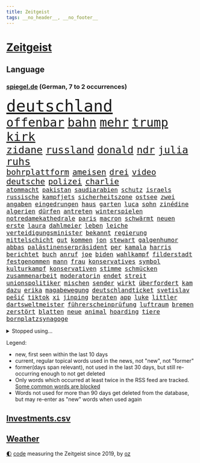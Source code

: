 ```yaml
---
title: Zeitgeist
tags: __no_header__, __no_footer__
---
```


# [Zeitgeist](https://oliz.io/zeitgeist/)

## Language

<h3><a href="https://www.spiegel.de" target="_blank">spiegel.de</a> (German, 7 to 2 occurrences)</h3>
<p style="font-family:monospace">
<span style="font-size:32pt"><a href="news_links.html#deutschland" class="current">deutschland</a></span>
<br>
<span style="font-size:24pt"><a href="news_links.html#offenbar" class="current">offenbar</a></span>
<span style="font-size:24pt"><a href="news_links.html#bahn" class="current">bahn</a></span>
<span style="font-size:24pt"><a href="news_links.html#mehr" class="current">mehr</a></span>
<span style="font-size:24pt"><a href="news_links.html#trump" class="current">trump</a></span>
<span style="font-size:24pt"><a href="news_links.html#kirk" class="new">kirk</a></span>
<br>
<span style="font-size:20pt"><a href="news_links.html#zidane" class="new">zidane</a></span>
<span style="font-size:20pt"><a href="news_links.html#russland" class="current">russland</a></span>
<span style="font-size:20pt"><a href="news_links.html#donald" class="current">donald</a></span>
<span style="font-size:20pt"><a href="news_links.html#ndr" class="current">ndr</a></span>
<span style="font-size:20pt"><a href="news_links.html#julia" class="current">julia</a></span>
<span style="font-size:20pt"><a href="news_links.html#ruhs" class="current">ruhs</a></span>
<br>
<span style="font-size:16pt"><a href="news_links.html#bohrplattform" class="new">bohrplattform</a></span>
<span style="font-size:16pt"><a href="news_links.html#ameisen" class="new">ameisen</a></span>
<span style="font-size:16pt"><a href="news_links.html#drei" class="current">drei</a></span>
<span style="font-size:16pt"><a href="news_links.html#video" class="current">video</a></span>
<span style="font-size:16pt"><a href="news_links.html#deutsche" class="current">deutsche</a></span>
<span style="font-size:16pt"><a href="news_links.html#polizei" class="current">polizei</a></span>
<span style="font-size:16pt"><a href="news_links.html#charlie" class="new">charlie</a></span>
<br>
<span style="font-size:12pt"><a href="news_links.html#atommacht" class="new">atommacht</a></span>
<span style="font-size:12pt"><a href="news_links.html#pakistan" class="current">pakistan</a></span>
<span style="font-size:12pt"><a href="news_links.html#saudiarabien" class="current">saudiarabien</a></span>
<span style="font-size:12pt"><a href="news_links.html#schutz" class="current">schutz</a></span>
<span style="font-size:12pt"><a href="news_links.html#israels" class="current">israels</a></span>
<span style="font-size:12pt"><a href="news_links.html#russische" class="current">russische</a></span>
<span style="font-size:12pt"><a href="news_links.html#kampfjets" class="current">kampfjets</a></span>
<span style="font-size:12pt"><a href="news_links.html#sicherheitszone" class="new">sicherheitszone</a></span>
<span style="font-size:12pt"><a href="news_links.html#ostsee" class="current">ostsee</a></span>
<span style="font-size:12pt"><a href="news_links.html#zwei" class="current">zwei</a></span>
<span style="font-size:12pt"><a href="news_links.html#angaben" class="current">angaben</a></span>
<span style="font-size:12pt"><a href="news_links.html#eingedrungen" class="current">eingedrungen</a></span>
<span style="font-size:12pt"><a href="news_links.html#haus" class="current">haus</a></span>
<span style="font-size:12pt"><a href="news_links.html#garten" class="current">garten</a></span>
<span style="font-size:12pt"><a href="news_links.html#luca" class="current">luca</a></span>
<span style="font-size:12pt"><a href="news_links.html#sohn" class="current">sohn</a></span>
<span style="font-size:12pt"><a href="news_links.html#zinédine" class="new">zinédine</a></span>
<span style="font-size:12pt"><a href="news_links.html#algerien" class="current">algerien</a></span>
<span style="font-size:12pt"><a href="news_links.html#dürfen" class="current">dürfen</a></span>
<span style="font-size:12pt"><a href="news_links.html#antreten" class="current">antreten</a></span>
<span style="font-size:12pt"><a href="news_links.html#winterspielen" class="new">winterspielen</a></span>
<span style="font-size:12pt"><a href="news_links.html#notredamekathedrale" class="new">notredamekathedrale</a></span>
<span style="font-size:12pt"><a href="news_links.html#paris" class="current">paris</a></span>
<span style="font-size:12pt"><a href="news_links.html#macron" class="current">macron</a></span>
<span style="font-size:12pt"><a href="news_links.html#schwärmt" class="current">schwärmt</a></span>
<span style="font-size:12pt"><a href="news_links.html#neuen" class="current">neuen</a></span>
<span style="font-size:12pt"><a href="news_links.html#erste" class="current">erste</a></span>
<span style="font-size:12pt"><a href="news_links.html#laura" class="current">laura</a></span>
<span style="font-size:12pt"><a href="news_links.html#dahlmeier" class="current">dahlmeier</a></span>
<span style="font-size:12pt"><a href="news_links.html#leben" class="current">leben</a></span>
<span style="font-size:12pt"><a href="news_links.html#leiche" class="current">leiche</a></span>
<span style="font-size:12pt"><a href="news_links.html#verteidigungsminister" class="current">verteidigungsminister</a></span>
<span style="font-size:12pt"><a href="news_links.html#bekannt" class="current">bekannt</a></span>
<span style="font-size:12pt"><a href="news_links.html#regierung" class="current">regierung</a></span>
<span style="font-size:12pt"><a href="news_links.html#mittelschicht" class="new">mittelschicht</a></span>
<span style="font-size:12pt"><a href="news_links.html#gut" class="current">gut</a></span>
<span style="font-size:12pt"><a href="news_links.html#kommen" class="current">kommen</a></span>
<span style="font-size:12pt"><a href="news_links.html#jon" class="new">jon</a></span>
<span style="font-size:12pt"><a href="news_links.html#stewart" class="current">stewart</a></span>
<span style="font-size:12pt"><a href="news_links.html#galgenhumor" class="new">galgenhumor</a></span>
<span style="font-size:12pt"><a href="news_links.html#abbas" class="new">abbas</a></span>
<span style="font-size:12pt"><a href="news_links.html#palästinenserpräsident" class="new">palästinenserpräsident</a></span>
<span style="font-size:12pt"><a href="news_links.html#per" class="current">per</a></span>
<span style="font-size:12pt"><a href="news_links.html#kamala" class="current">kamala</a></span>
<span style="font-size:12pt"><a href="news_links.html#harris" class="current">harris</a></span>
<span style="font-size:12pt"><a href="news_links.html#berichtet" class="current">berichtet</a></span>
<span style="font-size:12pt"><a href="news_links.html#buch" class="current">buch</a></span>
<span style="font-size:12pt"><a href="news_links.html#anruf" class="current">anruf</a></span>
<span style="font-size:12pt"><a href="news_links.html#joe" class="current">joe</a></span>
<span style="font-size:12pt"><a href="news_links.html#biden" class="current">biden</a></span>
<span style="font-size:12pt"><a href="news_links.html#wahlkampf" class="current">wahlkampf</a></span>
<span style="font-size:12pt"><a href="news_links.html#filderstadt" class="current">filderstadt</a></span>
<span style="font-size:12pt"><a href="news_links.html#festgenommen" class="current">festgenommen</a></span>
<span style="font-size:12pt"><a href="news_links.html#mann" class="current">mann</a></span>
<span style="font-size:12pt"><a href="news_links.html#frau" class="current">frau</a></span>
<span style="font-size:12pt"><a href="news_links.html#konservatives" class="new">konservatives</a></span>
<span style="font-size:12pt"><a href="news_links.html#symbol" class="current">symbol</a></span>
<span style="font-size:12pt"><a href="news_links.html#kulturkampf" class="current">kulturkampf</a></span>
<span style="font-size:12pt"><a href="news_links.html#konservativen" class="current">konservativen</a></span>
<span style="font-size:12pt"><a href="news_links.html#stimme" class="current">stimme</a></span>
<span style="font-size:12pt"><a href="news_links.html#schmücken" class="current">schmücken</a></span>
<span style="font-size:12pt"><a href="news_links.html#zusammenarbeit" class="current">zusammenarbeit</a></span>
<span style="font-size:12pt"><a href="news_links.html#moderatorin" class="current">moderatorin</a></span>
<span style="font-size:12pt"><a href="news_links.html#endet" class="current">endet</a></span>
<span style="font-size:12pt"><a href="news_links.html#streit" class="current">streit</a></span>
<span style="font-size:12pt"><a href="news_links.html#unionspolitiker" class="current">unionspolitiker</a></span>
<span style="font-size:12pt"><a href="news_links.html#mischen" class="current">mischen</a></span>
<span style="font-size:12pt"><a href="news_links.html#sender" class="current">sender</a></span>
<span style="font-size:12pt"><a href="news_links.html#wirkt" class="current">wirkt</a></span>
<span style="font-size:12pt"><a href="news_links.html#überfordert" class="current">überfordert</a></span>
<span style="font-size:12pt"><a href="news_links.html#kam" class="current">kam</a></span>
<span style="font-size:12pt"><a href="news_links.html#dazu" class="current">dazu</a></span>
<span style="font-size:12pt"><a href="news_links.html#erika" class="current">erika</a></span>
<span style="font-size:12pt"><a href="news_links.html#magabewegung" class="current">magabewegung</a></span>
<span style="font-size:12pt"><a href="news_links.html#deutschlandticket" class="current">deutschlandticket</a></span>
<span style="font-size:12pt"><a href="news_links.html#svetislav" class="new">svetislav</a></span>
<span style="font-size:12pt"><a href="news_links.html#pešić" class="new">pešić</a></span>
<span style="font-size:12pt"><a href="news_links.html#tiktok" class="current">tiktok</a></span>
<span style="font-size:12pt"><a href="news_links.html#xi" class="current">xi</a></span>
<span style="font-size:12pt"><a href="news_links.html#jinping" class="current">jinping</a></span>
<span style="font-size:12pt"><a href="news_links.html#beraten" class="current">beraten</a></span>
<span style="font-size:12pt"><a href="news_links.html#app" class="current">app</a></span>
<span style="font-size:12pt"><a href="news_links.html#luke" class="new">luke</a></span>
<span style="font-size:12pt"><a href="news_links.html#littler" class="new">littler</a></span>
<span style="font-size:12pt"><a href="news_links.html#dartsweltmeister" class="new">dartsweltmeister</a></span>
<span style="font-size:12pt"><a href="news_links.html#führerscheinprüfung" class="new">führerscheinprüfung</a></span>
<span style="font-size:12pt"><a href="news_links.html#luftraum" class="current">luftraum</a></span>
<span style="font-size:12pt"><a href="news_links.html#bremen" class="current">bremen</a></span>
<span style="font-size:12pt"><a href="news_links.html#zerstört" class="current">zerstört</a></span>
<span style="font-size:12pt"><a href="news_links.html#blatten" class="current">blatten</a></span>
<span style="font-size:12pt"><a href="news_links.html#neue" class="current">neue</a></span>
<span style="font-size:12pt"><a href="news_links.html#animal" class="new">animal</a></span>
<span style="font-size:12pt"><a href="news_links.html#hoarding" class="new">hoarding</a></span>
<span style="font-size:12pt"><a href="news_links.html#tiere" class="current">tiere</a></span>
<span style="font-size:12pt"><a href="news_links.html#bornplatzsynagoge" class="new">bornplatzsynagoge</a></span>
</p>
<details>
<summary>Stopped using...</summary>
<p class="former" style="font-size:12pt">
aufmerksamkeit(1793) corona(1793) investoren(1793) kämpfte(1793) vertrag(1793) zeugen(1793) bietet(1792) leichter(1792) versorgt(1792) höher(1791) schwarzen(1791) kurzem(1790) schneller(1790) statement(1790) überlebte(1790) besucht(1789) bisherige(1789) krankenhäuser(1789) schleswigholstein(1789) sprache(1789) standort(1789) tschechien(1789) umfeld(1789) ard(1788) beispielen(1788) dauern(1788) egal(1788) kolumnist(1788) persönliche(1788) skandal(1788) ungewöhnlich(1788) übergriffe(1788) angeklagte(1787) arbeitsplatz(1787) kriminelle(1787) la(1787) versteigert(1787) willen(1787) 37(1786) berichte(1786) einstieg(1786) favoriten(1786) florian(1786) grad(1786) riss(1786) begleitet(1785) folgte(1785) geboren(1785) konflikte(1785) gefährden(1784) unbekannten(1784) versprochen(1784) entgegen(1783) starten(1783) vorübergehend(1783) weltweite(1783) 2016(1782) verschiebt(1782) demonstrationen(1781) kleines(1781) unterstützer(1781) wies(1781) endgültig(1780) ermöglichen(1780) geklärt(1780) lust(1780) entsetzen(1779) inflation(1779) termin(1779) wähler(1779) zusammenhang(1779) null(1778) philipp(1778) beiträge(1777) springt(1776) verbindet(1776) klären(1775) gesamten(1773) nerven(1773) aktivistin(1771) einschränkungen(1769) schnellen(1769) landete(1768) analysiert(1766) hoffnungen(1765) holocaust(1764) brach(1762) gelandet(1758) ältere(1758) hilfen(1755) verständnis(1752) günther(1740) konzert(1739) übrig(1600) interessen(1591) finanziert(1590) lehren(1547) kleidung(1528) volk(1527) freigesprochen(1519) verurteilung(1510) gestern(1482) stehlen(1463) gemeinschaft(1450) spiegelkorrespondent(1438) älteste(1427) einschätzungen(1420) magazin(1406) front(1371) waffenlieferungen(1343) ring(1332) spektakel(1330) desto(1324) emotionalen(1307) 2014(1304) ordnet(1300) jennifer(1278) brandenburger(1267) iranische(1255) flüchten(1254) zentrale(1215) kaffee(1181) jugendlicher(1177) misshandelt(1174) grün(1166) entfernen(1154) hände(1116) gerechtfertigt(1094) nationaltrainer(1075) auszeichnung(1054) ulm(1028) steigern(999) verwendet(990) mag(980) landwirte(956) startups(948) schöner(938) kleinere(935) uefa(927) vermeintliche(927) loswerden(926) höhepunkt(911) betreiben(901) angerichtet(885) kollidiert(882) 13jährige(880) kleinflugzeug(873) massenhaft(865) fisch(861) straßenverkehr(857) urlauber(856) spaniens(852) seltsame(847) gehandelt(831) lebensgefährlich(830) gelände(829) kurzer(816) sächsischen(809) rechtsextremer(807) langjährigen(795) warnungen(793) queere(790) erderwärmung(787) netanyahus(761) kranke(749) genossen(747) digitalen(746) ausnahmezustand(742) alaska(741) goldenen(731) 24jährige(730) achtzigerjahren(719) zurückhaltend(713) verspottet(711) oppositionspolitiker(706) demokratischen(704) waffenruhe(698) 85(693) gerechnet(690) mancherorts(675) klingen(662) influencerin(653) kostenlos(644) produzent(643) franzose(642) haftstrafen(642) bereichen(638) beleidigungen(631) zurückgekehrt(630) abgeordneter(620) umstrittenes(620) dorthin(615) zurückgewiesen(613) eilantrag(612) passagier(596) audi(590) finanzielle(580) harvey(571) mats(570) offenbaren(570) gefälschte(568) hummels(566) mallorca(558) verzögern(554) sitze(551) einfacher(549) möglichkeit(542) georg(538) überlassen(531) messerangriff(525) bgh(524) faktencheck(518) gesteht(514) getreten(511) fahrrad(510) elefanten(508) größtes(505) escooter(503) akteure(501) sticht(500) bräuchte(499) mischt(494) ablauf(493) versuchter(493) ungewollt(492) telekom(491) grenzkontrollen(489) besuchte(486) flüchtlingslager(483) sprecher(483) kryptowährung(481) liest(478) gewusst(476) regensburg(470) gemessen(464) jeweils(463) stiegen(463) cartoonisten(462) palästinensern(462) schütze(462) regierungspartei(458) ereignisse(453) allmählich(449) nervös(447) gesteuert(440) enttäuschung(434) umsatz(433) unsicher(432) kümmern(431) zeug(431) strebt(430) usmilitär(428) extremen(427) feuert(427) westküste(425) verfehlt(424) erkunden(422) zerstörten(416) glaube(412) verstorben(402) merz'(401) 130(400) coronavirus(396) telefoniert(396) rechtsextrem(393) uspolitik(391) klimakonferenz(390) geheimdienste(389) northvolt(389) britin(385) one(384) liveblog(381) staatsoberhaupt(378) australische(375) gianni(374) infantino(374) parallelen(368) verbannt(368) schwedischen(367) 007(363) ungewiss(361) trost(360) versorgen(358) überwacht(358) cem(356) özdemir(356) biografie(355) doku(354) feuerpause(354) teuersten(351) staatliche(348) namibia(347) katastrophal(346) diktatur(343) festgehalten(343) mittelalter(342) absolute(341) 71(340) bastelt(340) erholung(340) bezos(337) sehnsucht(336) härteren(335) hof(333) morgens(331) unterschiedliche(330) konten(329) mängel(329) green(328) mohamed(328) gemeinde(326) zulasten(326) paderborn(324) sven(324) superkraft(323) brett(320) apps(318) autorinnen(317) traditionellen(317) gedenkt(316) kern(316) klubwm(316) vorstellungen(311) dunkelheit(307) zunehmende(307) meteorologen(306) zustände(306) anfühlt(305) hauptdarsteller(304) auskommen(303) ultimatum(301) gefährdung(296) mittagessen(296) odessa(296) unterschiedlichen(296) weinstein(296) schadet(293) überfallen(287) gefängnisstrafe(282) queeren(281) fraktionschef(279) zwingen(279) konferenz(273) trotzt(273) marius(272) eingeschaltet(271) verständigt(271) zehntausenden(270) südkoreas(269) entfacht(266) begreifen(265) mandat(265) schlange(265) bielefeld(264) lasse(262) bußgelder(260) wirtz(260) bonn(258) unabhängig(258) vorläufig(258) mache(257) brutaler(255) ordnung(253) bewusstlos(252) brad(252) chaotische(252) herrschaft(252) pitt(252) steffi(251) strategisch(250) skurrile(249) absolut(248) aktive(248) lieferung(248) südwesten(248) verwirrung(248) community(246) faktoren(246) mythos(245) natochef(244) schattenflotte(243) gefährdete(240) abgeschlossen(234) beliebtes(234) gewöhnen(233) unabhängiger(233) arte(232) trinkwasser(231) lieferten(228) re(228) rereportage(228) führerschein(227) übers(226) neigt(223) promille(223) wirtschaftsleistung(223) aufzunehmen(222) londons(222) tauchen(222) vage(222) begegnet(221) eurozone(221) gefechten(221) grill(221) zweites(221) massiver(220) mütterrente(220) angefeindet(219) bedauert(219) waldbränden(219) spiegelleser(218) atomkraftwerk(217) getrennte(216) bauch(215) besseres(215) gift(212) ushauptstadt(212) boykottiert(211) fifapräsident(211) berge(210) blog(210) einzuschränken(209) fußgänger(209) massenentlassungen(209) vorbereitungen(209) ostdeutsche(208) wilder(207) weltspitze(206) sand(205) 1945(204) nützt(202) entscheidender(200) liveanalyse(199) steuererklärung(198) kapitel(197) stürmen(197) fedchef(196) billigware(195) berechnung(194) sicherer(194) voice(194) cannes(192) staats(191) käse(190) zugenommen(189) darfur(188) eingestochen(188) heißer(188) generalstaatsanwaltschaft(186) friedensabkommen(185) oval(185) ulrich(184) ausrücken(181) gazakonflikt(181) usvizepräsident(181) benutzt(180) karlheinz(180) newsupdate(180) tiefsten(180) verschwindet(180) gefangenenaustausch(179) lahme(179) barbara(178) dokumentarfilm(178) warfen(177) grok(175) ausflug(174) mexikanischen(172) schiebt(172) steuergeld(172) zecken(172) küstenwache(171) vorantreiben(171) bestsellerautorin(170) bröckelt(170) vernichten(169) verarbeitet(167) verpflichtungen(167) wahlkreis(167) bestehenden(166) ansatz(165) gerichtet(165) haifa(165) prozesse(165) ukrainerusslandkrieg(165) ungewöhnliches(165) linda(164) toronto(164) spätestens(163) übung(163) enfant(162) schürt(162) terrible(162) unterliegen(162) extennisstar(161) repräsentative(161) ron(160) pokalfinale(159) nutzten(158) wandte(158) inspirieren(157) neapel(157) 1995(156) wartezeiten(156) anerkannt(155) flüsse(155) miguel(155) bauer(154) amazonasgebiet(153) cincinnati(153) schwimmerin(152) wertlos(152) besprechen(151) geldern(151) verabschiedete(150) aufgegriffen(149) covid(149) angezündet(148) begleiten(148) begriffe(148) einseitiges(148) hurra(148) ukrainegespräche(148) warschau(148) abtreibungsrecht(147) chatbots(147) ernennt(147) urteilte(147) c(146) mikrofon(146) sperrung(146) wetterte(146) boykott(145) 61(144) gletscher(144) schmelzen(144) wirtschaftlicher(144) kündigten(143) amtsvorgänger(142) breite(142) hilfsorganisationen(142) vorlesen(142) chan(141) weitaus(141) pünktlicher(140) klang(139) nürnberger(139) strompreise(137) roter(136) leinwand(135) sturzfluten(135) verehrt(135) spontan(134) abwechslung(133) aggressiv(133) bewegenden(133) seltenheit(133) kremlherrscher(132) sofortiger(132) 8500(131) begünstigt(131) arminia(130) genf(130) masters(130) erwerb(129) summen(129) wassersparen(129) überfüllte(129) präsidentschaftskandidat(128) vorfeld(128) norddeutsche(127) weiterspielen(127) information(126) irreführende(126) rädern(126) street(126) wachsendes(126) bauwerk(125) coman(125) eindeutige(125) gym(125) unruhen(125) erkenntnis(124) gedächtnis(124) jackie(124) rüstungsgüter(124) bewährungsstrafen(123) graffiti(123) waschbären(123) elena(121) telegram(121) vereinbarte(121) 87(120) pistole(120) treue(120) fischen(119) ronald(119) turniere(119) feier(118) joel(118) fremden(117) beantragen(116) dahin(116) ferien(116) laune(116) kaschmir(115) aß(114) bundesstaaten(114) cochef(114) susanne(114) usjustizministerium(114) 1970(113) notenbankchef(113) schleppend(113) uswirtschaft(113) einflussreichsten(112) vorfahren(112) 1998(111) zigaretten(111) bewusstlosigkeit(110) fußballerin(110) mittelalters(110) stadtverwaltung(110) weihnachten(110) gewohnheit(109) stone(109) 400000(108) gewähren(108) terroranschlag(108) beilegen(107) einziger(107) missverständnis(107) routen(107) teures(107) benehmen(106) überwunden(106) ankündigung(105) landesgrenzen(105) befeuert(104) bestimmter(104) csd(104) schwarzer(104) blamage(103) blitz(103) kleidungsstück(103) konto(103) mythen(103) renten(103) spdbundestagsfraktion(103) unangenehme(103) bestände(102) erpressbar(102) katze(102) anrufer(101) befördern(101) bell(101) annkatrin(100) femizid(100) denke(99) dachten(98) bucht(97) forschen(97) ukrainetreffen(97) verstärkung(96) 15000(95) mitreißend(95) mordfall(95) duo(94) gefürchteten(94) irren(94) untersagen(94) kaufte(93) miene(93) plagegeister(93) vermüllte(93) anrufen(92) anwesend(92) party(92) regenbogenflagge(92) schlechtes(92) tasche(92) vollzeit(92) 320(91) 739(91) nächtlichen(91) prominenz(91) sonnencreme(91) bemerkung(90) elektronisches(90) importiert(90) schlussstrich(90) spucken(90) transformation(90) verschwörungstheorien(90) internetzugang(89) juristen(89) rückenwind(89) staatsdiener(89) chiquita(88) eigenheim(88) fahrgast(88) mähroboter(88) seele(88) tasse(88) brasilianischen(87) küchenmesser(87) mitarbeitenden(87) pitzke(87) vorfreude(87) zugeständnissen(87) cnn(86) kippe(86) notlanden(86) optimismus(86) population(86) recycling(86) rennwagen(86) auszubauen(85) chancengleichheit(85) koblenz(85) leuchtturm(85) passau(85) reichweite(85) schaue(85) verstand(85) westdeutschen(85) bevölkern(84) geklaut(84) geschlechterrollen(84) keymer(84) schachspieler(84) schadensbegrenzung(84) umgestellt(84) basketballnationalspielerin(83) christopher(83) hinein(83) priester(83) tropischer(83) unobericht(83) wnba(83) batteriezellhersteller(82) easyjet(82) gerede(82) hilfsgüter(82) literaturauszeichnung(82) moralisch(82) renée(82) apparat(81) außenministeriums(81) daheim(81) infos(81) milliardenloch(81) richardson(81) topdiplomat(81) beratung(80) bizarren(80) buchbar(80) dorfes(80) emobilität(80) fotografie(80) stiften(80) vergisst(80) energiekosten(79) gegessen(79) anwärter(78) erwürgt(78) labourregierung(78) lieblingswort(78) mittelalterliche(78) papiere(78) umziehen(78) zehnjährigen(78) explodieren(77) lok(77) prosor(77) saudis(77) trainers(77) volksfest(77) bern(76) drogenszene(76) dublin(76) 84jähriger(75) goldman(75) knobloch(75) sachs(75) spitzenpolitiker(75) verursachte(75) übertragen(75) geologe(74) life(74) spezielles(74) trottel(74) dumm(73) hauseigentümer(73) nordeuropa(73) pilger(73) primaten(73) schwingt(73) therapeutin(73) verstorbener(73) verstreut(73) championsleaguesieger(72) gewaltbereite(72) heilbronn(72) kampffahrzeuge(72) spiegelkorrespondenten(72) unzureichend(72) absichern(71) filmgeschichte(71) fußballtransferticker(71) justus(71) ligen(71) südamerikanische(71) verpuffung(71) vornehmen(71) weltrangliste(71) dna(70) gustavo(70) helsinki(70) hermann(70) marokko(70) petro(70) queer(70) abdulmohsen(69) ausgebüxtes(69) billy(69) extras(69) implantat(69) taleb(69) durchschnittliche(68) innere(68) pirmasens(68) verwundete(68) anwohnern(67) fortzusetzen(67) hitzewelle(67) marina(67) bedrohlich(66) brüchig(66) bedürfnisse(65) hochstaplerin(65) letzterer(65) litauische(65) peiniger(65) schaulustige(65) tweets(65) tätig(65) uribe(65) genehmigte(64) lampedusa(64) mathias(64) spieletipps(64) verschrecken(64) zonen(64) altersgrenze(63) amazongründer(63) befasst(63) gebüsch(63) gesperrten(63) marschflugkörper(63) ‒(63) geschüttelt(62) positiver(62) prinzip(62) schlimmeres(62) bratwurst(61) grundfesten(61) ausfechten(60) ausschreibung(60) bahnübergang(60) crewmitglieder(60) dreijährigen(60) freibad(60) regie(60) zugverkehr(60) ärgert(60) 120000(59) finanzamt(59) gelockt(59) neunjährigen(59) pam(59) ramos(59) schwitzt(59) pannen(58) strand(58) reumütig(57) verdrängt(57) westlichen(57) days(56) dienstleistungen(56) sensible(56) ulli(56) 39(55) alisha(55) lehmann(55) ringt(55) socialmediaverbot(55) 2031(54) entsenden(54) gruppenphase(54) planlosigkeit(54) weltmarke(54) antony(53) armenien(53) befrieden(53) forschungen(53) heruntergefahren(53) müllentsorgung(53) patriarchat(53) tiktoker(53) vernichtet(53) borg(52) drogenkartelle(52) høiby(52) mettemarit(52) rekordhoch(52) versöhnt(52) zerteilt(52) aserbaidschan(51) badegäste(51) best(51) südeuropa(51) verärgert(51) 383(50) ausnahmespieler(50) brisanten(50) natürliche(50) tierpark(50) todesfällen(50) abos(49) fahrschule(49) féréba(49) gewaltsam(49) koné(49) sauberkeit(49) deepseek(48) diva(48) dynamik(48) hat's(48) insolventen(48) krokodil(48) rotenburg(48) tibet(48) volkswirtschaften(48) berufseinsteiger(47) holland(47) unnachgiebig(47) erfurt(46) fußballstar(46) geheimdienstinformationen(46) 42000(44) champagner(44) diogo(44) fiese(44) jota(44) packendes(44) schwor(44) stemmt(44) unterschätzen(44) valentin(44) bademeister(43) bemühen(43) gründlich(43) knallt(43) neuseelands(43) nils(43) akw(42) aussprechen(42) christin(42) chrupalla(42) feilen(42) izmir(42) tennisturnier(42) verbotenen(42) willkür(42) 78(41) discounter(41) heimlicher(41) sharon(41) sturzflut(41) dorsten(40) gianluigi(40) gwinn(40) lebensbedrohlich(40) vernunft(40) ärztlich(40) kukies(39) köhler(39) profikarriere(39) psychiatrischen(39) ware(39) abstimmungen(38) afdchef(38) anzeichen(38) erlässt(38) initiatoren(38) parteizentrale(38) rakers(38) carolina(37) from(37) haustiere(37) nächtlichem(37) sofortige(37) eskalierten(36) pasta(36) unterhält(36) boxkampf(35) dormagen(35) eigenschaft(35) feuerwerk(35) nobody(35) offenbach(35) wahrhaben(35) weltranglistenerste(35) bekennen(34) bernd(34) guttut(34) nius(34) swatch(34) aufwendige(33) bildschirme(33) erstellen(33) jva(33) mobil(33) nordwesten(33) rettungsversuch(33) befürworter(32) frauchen(32) gewittern(32) schönzureden(32) usedom(32) überschätzen(32) bahnchef(31) bitcoin(31) bondi(31) judith(31) lutz(31) schulkinder(31) zensur(31) ähnlicher(31) aufprall(30) bikini(30) elfmeterschießen(30) enthüllen(30) frauke(30) holzkirche(30) polizeieinsätze(30) schutzwall(30) wasserkraftwerk(30) 14000(29) abtreibungen(29) ausgebüxt(29) harmlosen(29) präsidentengattin(29) schmerzhafte(29) boten(28) erliegen(28) ersatzbus(28) filmten(28) friedensdeal(28) keßler(28) lastwagen(28) schätzen(28) siebziger(28) spekulieren(28) weiterführen(28) zehnmal(28) alarmierend(27) chatgpthersteller(27) erdrutsche(27) escooterunfall(27) niederländischer(27) stigmatisiert(27) unerwünscht(27) wasserqualität(27) wüste(27) alexandre(26) empfinde(26) force(26) herstellung(26) idiot(26) millionenstrafe(26) oslo(26) rivalin(26) salvini(26) sexualstraftäters(26) wachmann(26) forest(25) neckar(25) william(25) bo(24) kultfigur(24) monica(24) stellwerk(24) zusagen(24) geboten(23) hirnerkrankung(23) aufzeichnungen(22) festspiele(22) festspielen(22) gespeichert(22) gräben(22) weichen(22) berger(21) b’tselem(21) cambridge(21) date(21) mattia(21) schmetterlinge(21) spendete(21) deutete(20) firmengelände(20) ständigen(20) briefe(19) clown(19) dmitrij(19) drückt(19) manching(19) epsteinaffäre(18) ferngesteuerte(18) ghislaine(18) gleitschirmflug(18) heben(18) journalistinnen(18) maxwell(18) unfallort(18) vermeintliches(18) 104(17) vogue(17) zuschneiden(17) belarussischen(16) dreißig(16) kritikers(16) tschechischen(16) nass(15) römer(15) spiderman(15) tödliches(15) vorfällen(15) afdkandidat(13) anleger(13) aufrichtig(13) berechtigt(13) jason(13) momoa(13) sonnenlicht(13) texanische(13) bundeskanzlerin(12) gate(12) gequält(12) patzer(12) tätern(12) verzögerten(12) vierköpfige(12) altman(11) auszutragen(11) durchführen(11) enttäuschende(11) platte(11) reid(11) sam(11) schwache(11) strafverfahren(11) waffenexporten(11)
</p>
</details>
<p>Legend:
<ul>
<li><span class="new">new</span>, first seen within the last 10 days</li>
<li><span class="current">current</span>, regular topical words used in the news, not "new", not "former"</li>
<li><span class="former">former(days span relevant)</span>, not used in the last 30 days, but still re-occurring enough to not get deleted</li>
<li>Only words which occurred at least twice in the RSS feed are tracked. <a href="language/filters.py">Some common words are blocked</a></li>
<li>Words not used for more than 90 days get deleted from the database, but may re-enter as "new" words when used again</li>
</ul>
</p>

## [Investments](investments.html)[.csv](investments.csv)

## [Weather](weather.html)

<footer>
<a href="javascript:toggleTheme()" class="nav">🌓</a>
<a href="https://github.com/ooz/zeitgeist">code</a> measuring the Zeitgeist since 2019, by <a href="https://oliz.io">oz</a>
</footer>
